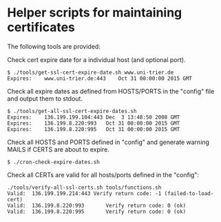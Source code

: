 Helper scripts for maintaining certificates
===========================================

The following tools are provided:

Check cert expire date for a individual host (and optional port).
```
$ ./tools/get-ssl-cert-expire-date.sh www.uni-trier.de 
Expires:	www.uni-trier.de:443	Oct 31 00:00:00 2015 GMT
```

Check all expire dates as defined from HOSTS/PORTS in the "config" file
and output them to stdout.
```
$ ./tools/get-all-ssl-cert-expire-dates.sh 
Expires:	136.199.199.104:443	Dec  3 13:48:50 2008 GMT
Expires:	136.199.8.220:993	Oct 31 00:00:00 2015 GMT
Expires:	136.199.8.220:995	Oct 31 00:00:00 2015 GMT
```

Check all HOSTS and PORTS defined in "config" and generate warning
MAILS if CERTS are about to expire.
```
$ ./cron-check-expire-dates.sh
```

Check all CERTs are valid for all hosts/ports defined in the "config":
```
./tools/verify-all-ssl-certs.sh tools/functions.sh
Valid:	136.199.199.214:443	Verify return code: -1 (failed-to-load-cert)
Valid:	136.199.8.220:993	    Verify return code: 0 (ok)
Valid:	136.199.8.220:995	    Verify return code: 0 (ok)
```
